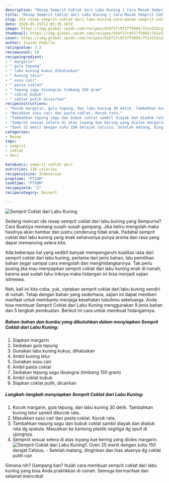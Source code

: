 ```yaml
---
description: "Resep Semprit Coklat dari Labu Kuning | Cara Masak Semprit Coklat dari Labu Kuning Yang Enak Banget"
title: "Resep Semprit Coklat dari Labu Kuning | Cara Masak Semprit Coklat dari Labu Kuning Yang Enak Banget"
slug: 431-resep-semprit-coklat-dari-labu-kuning-cara-masak-semprit-coklat-dari-labu-kuning-yang-enak-banget
date: 2020-05-25T12:03:35.107Z
image: https://img-global.cpcdn.com/recipes/91bf17c9f27f5095/751x532cq70/semprit-coklat-dari-labu-kuning-foto-resep-utama.jpg
thumbnail: https://img-global.cpcdn.com/recipes/91bf17c9f27f5095/751x532cq70/semprit-coklat-dari-labu-kuning-foto-resep-utama.jpg
cover: https://img-global.cpcdn.com/recipes/91bf17c9f27f5095/751x532cq70/semprit-coklat-dari-labu-kuning-foto-resep-utama.jpg
author: Isaiah Padilla
ratingvalue: 3.2
reviewcount: 10
recipeingredient:
- " margarin"
- " gula tepung"
- " labu kuning kukus dihaluskan"
- " kuning telur"
- " susu cair"
- " pasta coklat"
- " tepung sagu disangrai timbang 150 gram"
- " coklat bubuk"
- " coklat putih dicairkan"
recipeinstructions:
- "Kocok margarin, gula tepung, dan labu kuning 30 detik. Tambahkan kuning telur sambil dikocok rata."
- "Masukkan susu cair dan pasta coklat. Kocok rata."
- "Tambahkan tepung sagu dan bubuk coklat sambil diayak dan diaduk rata dg spatula. Masukkan ke kantong plastik segitiga dg spuit di ujungnya."
- "Semprot sesuai selera di atas loyang kue kering yang dioles margarin."
- "Oven 25 menit dengan suhu 150 derajat Celsius. Setelah matang, dinginkan dan hias atasnya dg coklat putih cair"
categories:
- Resep
tags:
- semprit
- coklat
- dari

katakunci: semprit coklat dari 
nutrition: 230 calories
recipecuisine: Indonesian
preptime: "PT24M"
cooktime: "PT58M"
recipeyield: "2"
recipecategory: Dessert

---
```



![Semprit Coklat dari Labu Kuning](https://img-global.cpcdn.com/recipes/91bf17c9f27f5095/751x532cq70/semprit-coklat-dari-labu-kuning-foto-resep-utama.jpg)

Sedang mencari ide resep semprit coklat dari labu kuning yang Sempurna? Cara Buatnya memang susah-susah gampang. Jika keliru mengolah maka hasilnya akan hambar dan justru cenderung tidak enak. Padahal semprit coklat dari labu kuning yang enak seharusnya punya aroma dan rasa yang dapat memancing selera kita.



Ada beberapa hal yang sedikit banyak mempengaruhi kualitas rasa dari semprit coklat dari labu kuning, pertama dari jenis bahan, lalu pemilihan bahan segar sampai cara mengolah dan menghidangkannya. Tak perlu pusing jika mau menyiapkan semprit coklat dari labu kuning enak di rumah, karena asal sudah tahu triknya maka hidangan ini bisa menjadi sajian istimewa.


Nah, kali ini kita coba, yuk, ciptakan semprit coklat dari labu kuning sendiri di rumah. Tetap dengan bahan yang sederhana, sajian ini dapat memberi manfaat untuk membantu menjaga kesehatan tubuhmu sekeluarga. Anda bisa membuat Semprit Coklat dari Labu Kuning menggunakan 9 jenis bahan dan 5 langkah pembuatan. Berikut ini cara untuk membuat hidangannya.

<!--inarticleads1-->

##### Bahan-bahan dan bumbu yang dibutuhkan dalam menyiapkan Semprit Coklat dari Labu Kuning:

1. Siapkan  margarin
1. Sediakan  gula tepung
1. Gunakan  labu kuning kukus, dihaluskan
1. Ambil  kuning telur
1. Gunakan  susu cair
1. Ambil  pasta coklat
1. Sediakan  tepung sagu disangrai (timbang 150 gram)
1. Ambil  coklat bubuk
1. Siapkan  coklat putih, dicairkan




<!--inarticleads2-->

##### Langkah-langkah menyiapkan Semprit Coklat dari Labu Kuning:

1. Kocok margarin, gula tepung, dan labu kuning 30 detik. Tambahkan kuning telur sambil dikocok rata.
1. Masukkan susu cair dan pasta coklat. Kocok rata.
1. Tambahkan tepung sagu dan bubuk coklat sambil diayak dan diaduk rata dg spatula. Masukkan ke kantong plastik segitiga dg spuit di ujungnya.
1. Semprot sesuai selera di atas loyang kue kering yang dioles margarin.
<img src="//assets-global.cpcdn.com/assets/icons/button_play-2c75c40dde080a61004c1f40b05d8f140eaff45d7e9e6481dc71c63d2e7c4909.png" alt="Semprit Coklat dari Labu Kuning">1. Oven 25 menit dengan suhu 150 derajat Celsius. - Setelah matang, dinginkan dan hias atasnya dg coklat putih cair




Gimana nih? Gampang kan? Itulah cara membuat semprit coklat dari labu kuning yang bisa Anda praktikkan di rumah. Semoga bermanfaat dan selamat mencoba!
